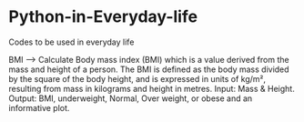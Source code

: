 # Python-in-Everyday-life
Codes to be used in everyday life

BMI --> Calculate Body mass index (BMI) which is a value derived from the mass and height of a person. The BMI is defined as the body mass divided by the square of the body height, and is expressed in units of kg/m², resulting from mass in kilograms and height in metres. Input: Mass & Height. Output: BMI, underweight, Normal, Over weight, or obese and an informative plot.
